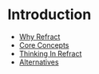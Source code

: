 # Introduction

* [Why Refract](why-refract.md)
* [Core Concepts](core-concepts.md)
* [Thinking In Refract](thinking-in-refract.md)
* [Alternatives](alternatives.md)
